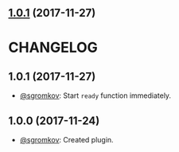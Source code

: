 <a name="1.0.1"></a>
## [1.0.1](https://github.com/sgromkov/videojs-sbtracking/compare/v1.0.0...v1.0.1) (2017-11-27)

# CHANGELOG

## 1.0.1 (2017-11-27)
* [@sgromkov](https://github.com/sgromkov/): Start `ready` function immediately.

## 1.0.0 (2017-11-24)
* [@sgromkov](https://github.com/sgromkov/): Created plugin.
